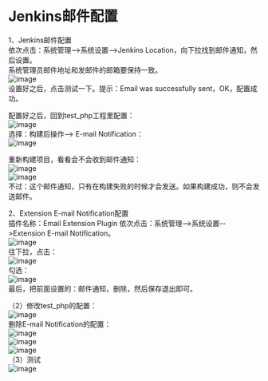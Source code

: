 Jenkins邮件配置  
==============
1、Jenkins邮件配置  
依次点击：系统管理-->系统设置-->Jenkins Location，向下拉找到邮件通知，然后设置。  
系统管理员邮件地址和发邮件的邮箱要保持一致。  
![image](https://github.com/mykubernetes/linux-install/blob/master/image/jenkins18.jpg)  
设置好之后，点击测试一下。提示：Email was successfully sent，OK，配置成功。  

配置好之后，回到test_php工程里配置：  
![image](https://github.com/mykubernetes/linux-install/blob/master/image/jenkins19.jpg)  
选择：构建后操作--> E-mail  Notification：  
![image](https://github.com/mykubernetes/linux-install/blob/master/image/jenkins20.jpg)

重新构建项目，看看会不会收到邮件通知：  
![image](https://github.com/mykubernetes/linux-install/blob/master/image/jenkins21.jpg)  
![image](https://github.com/mykubernetes/linux-install/blob/master/image/jenkins22.jpg)  
不过：这个邮件通知，只有在构建失败的时候才会发送。如果构建成功，则不会发送邮件。  


2、Extension E-mail Notification配置  
插件名称：Email Extension Plugin
依次点击：系统管理-->系统设置-->Extension E-mail Notification。  
![image](https://github.com/mykubernetes/linux-install/blob/master/image/jenkins23.jpg)  
往下拉，点击：  
![image](https://github.com/mykubernetes/linux-install/blob/master/image/jenkins24.jpg)  
勾选：  
![image](https://github.com/mykubernetes/linux-install/blob/master/image/jenkins25.jpg)  
最后，把前面设置的：邮件通知，删除，然后保存退出即可。  

（2）修改test_php的配置：  
![image](https://github.com/mykubernetes/linux-install/blob/master/image/jenkins26.jpg)  
删除E-mail Notification的配置：  
![image](https://github.com/mykubernetes/linux-install/blob/master/image/jenkins27.jpg)  
![image](https://github.com/mykubernetes/linux-install/blob/master/image/jenkins28.jpg)  
![image](https://github.com/mykubernetes/linux-install/blob/master/image/jenkins29.jpg)  
（3）测试  
![image](https://github.com/mykubernetes/linux-install/blob/master/image/jenkins30.jpg)  
